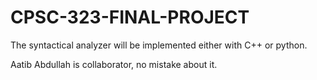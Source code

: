 # CPSC-323-FINAL-PROJECT
The syntactical analyzer will be implemented either with C++ or python.

Aatib Abdullah is collaborator, no mistake about it.

